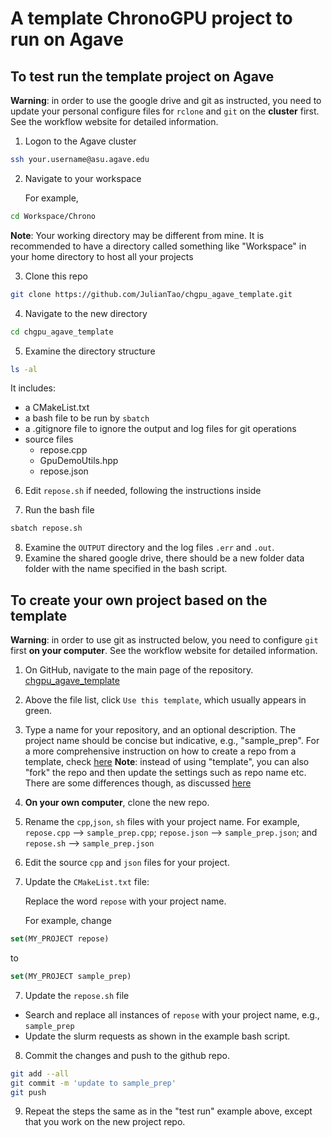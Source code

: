# A template ChronoGPU project to run on Agave

## To test run the template project on Agave

**Warning**: in order to use the google drive and git as instructed, you need to update your personal configure files for `rclone` and `git` on the **cluster**  first. 
See the workflow website for detailed information.

1. Logon to the Agave cluster

```bash
ssh your.username@asu.agave.edu
```

2. Navigate to your workspace

   For example,

```bash
cd Workspace/Chrono
```

**Note**: Your working directory may be different from mine. It is recommended to have a directory called something like "Workspace" in your home directory to host all your projects

3. Clone this repo

```bash
git clone https://github.com/JulianTao/chgpu_agave_template.git
```

4. Navigate to the new directory

```bash
cd chgpu_agave_template
```
5. Examine the directory structure

```bash
ls -al
```
   It includes:

   * a CMakeList.txt
   * a bash file to be run by `sbatch`
   * a .gitignore file to ignore the output and log files for git operations
   * source files 
     * repose.cpp
     * GpuDemoUtils.hpp
     * repose.json
6. Edit `repose.sh` if needed, following the instructions inside

8. Run the bash file

```bash
sbatch repose.sh
```
8. Examine the `OUTPUT` directory and the log files `.err` and `.out`.
9. Examine the shared google drive, there should be a new folder data folder with the name specified in the bash script. 

## To create your own project based on the template 

**Warning**: in order to use git as instructed below, you need to configure `git` first **on your computer**. See the workflow website for detailed information.
1. On GitHub, navigate to the main page of the repository. [chgpu_agave_template](https://github.com/JulianTao/chgpu_agave_template) 
2. Above the file list, click `Use this template`, which usually appears in green.
4. Type a name for your repository, and an optional description. The project name should be concise but indicative, e.g., "sample_prep". For a more comprehensive instruction on how to create a repo from a template, check [here](https://docs.github.com/en/repositories/creating-and-managing-repositories/creating-a-repository-from-a-template) 
**Note**: instead of using "template", you can also "fork" the repo and then update the settings such as repo name etc. There are some differences though, as discussed [here](https://docs.github.com/en/repositories/creating-and-managing-repositories/creating-a-repository-from-a-template) 

6. **On your own computer**, clone the new repo. 
7. Rename the `cpp`,`json`, `sh` files with your project name. 
   For example, `repose.cpp` --> `sample_prep.cpp`; `repose.json` --> `sample_prep.json`; and `repose.sh` --> `sample_prep.json`
8. Edit the source `cpp` and `json` files for your project.
9. Update the `CMakeList.txt` file:

   Replace the word `repose` with your project name.

   For example, change

```CMake
set(MY_PROJECT repose)
```
to

```CMake
set(MY_PROJECT sample_prep)
```
7. Update the `repose.sh` file

  * Search and replace all instances of `repose` with your project name, e.g., `sample_prep`
  * Update the slurm requests as shown in the example bash script.

8. Commit the changes and push to the github repo.

```bash
git add --all
git commit -m 'update to sample_prep'
git push
```
9. Repeat the steps the same as in the "test run" example above, except that you work on the new project repo.









